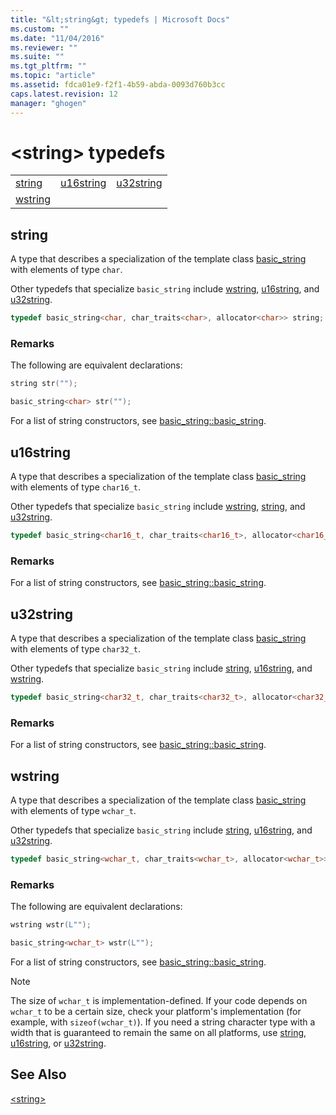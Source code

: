 ```yaml
---
title: "&lt;string&gt; typedefs | Microsoft Docs"
ms.custom: ""
ms.date: "11/04/2016"
ms.reviewer: ""
ms.suite: ""
ms.tgt_pltfrm: ""
ms.topic: "article"
ms.assetid: fdca01e9-f2f1-4b59-abda-0093d760b3cc
caps.latest.revision: 12
manager: "ghogen"
---
```

# &lt;string&gt; typedefs
||||  
|-|-|-|  
|[string](#string)|[u16string](#u16string)|[u32string](#u32string)|  
|[wstring](#wstring)|  
  
##  <a name="string"></a>  string  
 A type that describes a specialization of the template class [basic_string](../standard-library/basic-string-class.md) with elements of type `char`.  
  
 Other typedefs that specialize `basic_string` include [wstring](../standard-library/string-typedefs.md#wstring), [u16string](../standard-library/string-typedefs.md#u16string), and [u32string](../standard-library/string-typedefs.md#u32string).  
  
```cpp
typedef basic_string<char, char_traits<char>, allocator<char>> string;
```  
  
### Remarks  
 The following are equivalent declarations:  
  
```cpp
string str("");

basic_string<char> str("");
```  
  
 For a list of string constructors, see [basic_string::basic_string](../standard-library/basic-string-class.md#basic_string__basic_string).  
  
##  <a name="u16string"></a>  u16string  
 A type that describes a specialization of the template class [basic_string](../standard-library/basic-string-class.md) with elements of type `char16_t`.  
  
 Other typedefs that specialize `basic_string` include [wstring](../standard-library/string-typedefs.md#wstring), [string](../standard-library/string-typedefs.md#string), and [u32string](../standard-library/string-typedefs.md#u32string).  
  
```cpp
typedef basic_string<char16_t, char_traits<char16_t>, allocator<char16_t>> u16string;
```  
  
### Remarks  
 For a list of string constructors, see [basic_string::basic_string](../standard-library/basic-string-class.md#basic_string__basic_string).  
  
##  <a name="u32string"></a>  u32string  
 A type that describes a specialization of the template class [basic_string](../standard-library/basic-string-class.md) with elements of type `char32_t`.  
  
 Other typedefs that specialize `basic_string` include [string](../standard-library/string-typedefs.md#string), [u16string](../standard-library/string-typedefs.md#u16string), and [wstring](../standard-library/string-typedefs.md#wstring).  
  
```cpp
typedef basic_string<char32_t, char_traits<char32_t>, allocator<char32_t>> u32string;
```  
  
### Remarks  
 For a list of string constructors, see [basic_string::basic_string](../standard-library/basic-string-class.md#basic_string__basic_string).  
  
##  <a name="wstring"></a>  wstring  
 A type that describes a specialization of the template class [basic_string](../standard-library/basic-string-class.md) with elements of type `wchar_t`.  
  
 Other typedefs that specialize `basic_string` include [string](../standard-library/string-typedefs.md#string), [u16string](../standard-library/string-typedefs.md#u16string), and [u32string](../standard-library/string-typedefs.md#u32string).  
  
```cpp
typedef basic_string<wchar_t, char_traits<wchar_t>, allocator<wchar_t>> wstring;
```  
  
### Remarks  
 The following are equivalent declarations:  
  
```cpp
wstring wstr(L"");

basic_string<wchar_t> wstr(L"");
```  
  
 For a list of string constructors, see [basic_string::basic_string](../standard-library/basic-string-class.md#basic_string__basic_string).  
  
> [!NOTE]
>  The size of `wchar_t` is implementation-defined. If your code depends on `wchar_t` to be a certain size, check your platform's implementation (for example, with `sizeof(wchar_t)`). If you need a string character type with a width that is guaranteed to remain the same on all platforms, use [string](../standard-library/string-typedefs.md#string), [u16string](../standard-library/string-typedefs.md#u16string), or [u32string](../standard-library/string-typedefs.md#u32string).  
  
## See Also  
 [\<string>](../standard-library/string.md)



